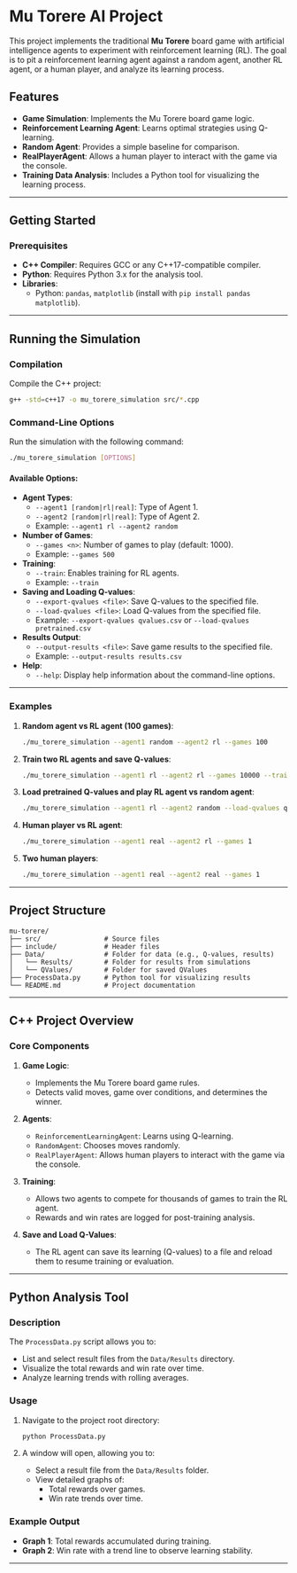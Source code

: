 # Mu Torere AI Project

This project implements the traditional **Mu Torere** board game with artificial intelligence agents to experiment with reinforcement learning (RL). The goal is to pit a reinforcement learning agent against a random agent, another RL agent, or a human player, and analyze its learning process.

## Features
- **Game Simulation**: Implements the Mu Torere board game logic.
- **Reinforcement Learning Agent**: Learns optimal strategies using Q-learning.
- **Random Agent**: Provides a simple baseline for comparison.
- **RealPlayerAgent**: Allows a human player to interact with the game via the console.
- **Training Data Analysis**: Includes a Python tool for visualizing the learning process.

---

## Getting Started

### Prerequisites
- **C++ Compiler**: Requires GCC or any C++17-compatible compiler.
- **Python**: Requires Python 3.x for the analysis tool.
- **Libraries**:
  - Python: `pandas`, `matplotlib` (install with `pip install pandas matplotlib`).

---

## Running the Simulation

### Compilation
Compile the C++ project:
```bash
g++ -std=c++17 -o mu_torere_simulation src/*.cpp
```

### Command-Line Options
Run the simulation with the following command:
```bash
./mu_torere_simulation [OPTIONS]
```

#### Available Options:
- **Agent Types**:
  - `--agent1 [random|rl|real]`: Type of Agent 1.
  - `--agent2 [random|rl|real]`: Type of Agent 2.
  - Example: `--agent1 rl --agent2 random`
- **Number of Games**:
  - `--games <n>`: Number of games to play (default: 1000).
  - Example: `--games 500`
- **Training**:
  - `--train`: Enables training for RL agents.
  - Example: `--train`
- **Saving and Loading Q-values**:
  - `--export-qvalues <file>`: Save Q-values to the specified file.
  - `--load-qvalues <file>`: Load Q-values from the specified file.
  - Example: `--export-qvalues qvalues.csv` or `--load-qvalues pretrained.csv`
- **Results Output**:
  - `--output-results <file>`: Save game results to the specified file.
  - Example: `--output-results results.csv`
- **Help**:
  - `--help`: Display help information about the command-line options.

---

### Examples

1. **Random agent vs RL agent (100 games)**:
   ```bash
   ./mu_torere_simulation --agent1 random --agent2 rl --games 100
   ```

2. **Train two RL agents and save Q-values**:
   ```bash
   ./mu_torere_simulation --agent1 rl --agent2 rl --games 10000 --train --export-qvalues qvalues.csv
   ```

3. **Load pretrained Q-values and play RL agent vs random agent**:
   ```bash
   ./mu_torere_simulation --agent1 rl --agent2 random --load-qvalues qvalues.csv --games 500
   ```

4. **Human player vs RL agent**:
   ```bash
   ./mu_torere_simulation --agent1 real --agent2 rl --games 1
   ```

5. **Two human players**:
   ```bash
   ./mu_torere_simulation --agent1 real --agent2 real --games 1
   ```

---

## Project Structure

```plaintext
mu-torere/
├── src/                # Source files
├── include/            # Header files
├── Data/               # Folder for data (e.g., Q-values, results)
│   └── Results/        # Folder for results from simulations
│   └── QValues/        # Folder for saved QValues
├── ProcessData.py      # Python tool for visualizing results
└── README.md           # Project documentation
```

---

## C++ Project Overview

### Core Components
1. **Game Logic**:
   - Implements the Mu Torere board game rules.
   - Detects valid moves, game over conditions, and determines the winner.

2. **Agents**:
   - `ReinforcementLearningAgent`: Learns using Q-learning.
   - `RandomAgent`: Chooses moves randomly.
   - `RealPlayerAgent`: Allows human players to interact with the game via the console.

3. **Training**:
   - Allows two agents to compete for thousands of games to train the RL agent.
   - Rewards and win rates are logged for post-training analysis.

4. **Save and Load Q-Values**:
   - The RL agent can save its learning (Q-values) to a file and reload them to resume training or evaluation.

---

## Python Analysis Tool

### Description
The `ProcessData.py` script allows you to:
- List and select result files from the `Data/Results` directory.
- Visualize the total rewards and win rate over time.
- Analyze learning trends with rolling averages.

### Usage
1. Navigate to the project root directory:
   ```bash
   python ProcessData.py
   ```

2. A window will open, allowing you to:
   - Select a result file from the `Data/Results` folder.
   - View detailed graphs of:
     - Total rewards over games.
     - Win rate trends over time.

### Example Output
- **Graph 1**: Total rewards accumulated during training.
- **Graph 2**: Win rate with a trend line to observe learning stability.

---